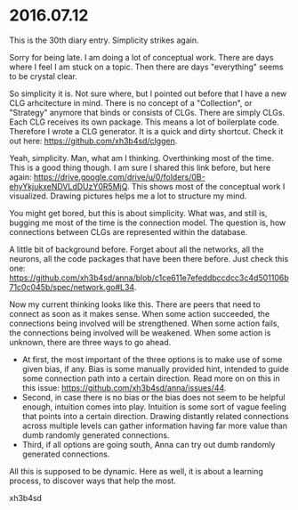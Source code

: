 # 2016.07.12
This is the 30th diary entry. Simplicity strikes again.

Sorry for being late. I am doing a lot of conceptual work. There are days where
I feel I am stuck on a topic. Then there are days "everything" seems to be
crystal clear.

So simplicity it is. Not sure where, but I pointed out before that I have a new
CLG arhcitecture in mind. There is no concept of a "Collection", or "Strategy"
anymore that binds or consists of CLGs. There are simply CLGs. Each CLG
receives its own package. This means a lot of boilerplate code. Therefore I
wrote a CLG generator. It is a quick and dirty shortcut. Check it out here:
https://github.com/xh3b4sd/clggen.

Yeah, simplicity. Man, what am I thinking. Overthinking most of the time. This
is a good thing though. I am sure I shared this link before, but here again:
https://drive.google.com/drive/u/0/folders/0B-ehyYkjukxeNDVLdDUzY0R5MjQ. This
shows most of the conceptual work I visualized. Drawing pictures helps me a lot
to structure my mind.

You might get bored, but this is about simplicity. What was, and still is,
bugging me most of the time is the connection model. The question is, how
connections between CLGs are represented within the database.

A little bit of background before. Forget about all the networks, all the
neurons, all the code packages that have been there before. Just check this
one:
https://github.com/xh3b4sd/anna/blob/c1ce611e7efeddbccdcc3c4d501106b71c0c045b/spec/network.go#L34.

Now my current thinking looks like this. There are peers that need to connect
as soon as it makes sense. When some action succeeded, the connections being
involved will be strengthened. When some action fails, the connections being
involved will be weakened. When some action is unknown, there are three ways to
go ahead.

- At first, the most important of the three options is to make use of some
  given bias, if any. Bias is some manually provided hint, intended to guide
  some connection path into a certain direction. Read more on on this in this
  issue: https://github.com/xh3b4sd/anna/issues/44.
- Second, in case there is no bias or the bias does not seem to be helpful
  enough, intuition comes into play. Intuition is some sort of vague feeling
  that points into a certain direction. Drawing distantly related connections
  across multiple levels can gather information having far more value than
  dumb randomly generated connections.
- Third, if all options are going south, Anna can try out dumb randomly
  generated connections.

All this is supposed to be dynamic. Here as well, it is about a learning
process, to discover ways that help the most.

xh3b4sd
